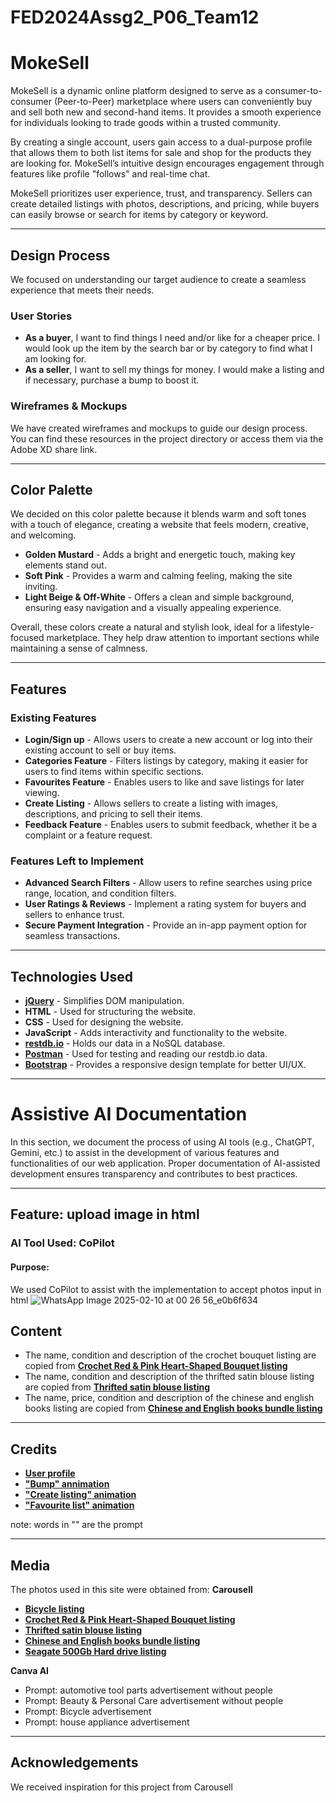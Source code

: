 # FED2024Assg2_P06_Team12

# MokeSell

MokeSell is a dynamic online platform designed to serve as a consumer-to-consumer (Peer-to-Peer) marketplace where users can conveniently buy and sell both new and second-hand items. It provides a smooth experience for individuals looking to trade goods within a trusted community.

By creating a single account, users gain access to a dual-purpose profile that allows them to both list items for sale and shop for the products they are looking for. MokeSell’s intuitive design encourages engagement through features like profile "follows" and real-time chat.

MokeSell prioritizes user experience, trust, and transparency. Sellers can create detailed listings with photos, descriptions, and pricing, while buyers can easily browse or search for items by category or keyword.

---

## Design Process

We focused on understanding our target audience to create a seamless experience that meets their needs.

### User Stories

- **As a buyer**, I want to find things I need and/or like for a cheaper price. I would look up the item by the search bar or by category to find what I am looking for.
- **As a seller**, I want to sell my things for money. I would make a listing and if necessary, purchase a bump to boost it.

### Wireframes & Mockups
We have created wireframes and mockups to guide our design process. You can find these resources in the project directory or access them via the Adobe XD share link.

---

## Color Palette

We decided on this color palette because it blends warm and soft tones with a touch of elegance, creating a website that feels modern, creative, and welcoming.

- **Golden Mustard** - Adds a bright and energetic touch, making key elements stand out.
- **Soft Pink** - Provides a warm and calming feeling, making the site inviting.
- **Light Beige & Off-White** - Offers a clean and simple background, ensuring easy navigation and a visually appealing experience.

Overall, these colors create a natural and stylish look, ideal for a lifestyle-focused marketplace. They help draw attention to important sections while maintaining a sense of calmness.

---

## Features

### Existing Features

- **Login/Sign up** - Allows users to create a new account or log into their existing account to sell or buy items.
- **Categories Feature** - Filters listings by category, making it easier for users to find items within specific sections.
- **Favourites Feature** - Enables users to like and save listings for later viewing.
- **Create Listing** - Allows sellers to create a listing with images, descriptions, and pricing to sell their items.
- **Feedback Feature** - Enables users to submit feedback, whether it be a complaint or a feature request.

### Features Left to Implement

- **Advanced Search Filters** - Allow users to refine searches using price range, location, and condition filters.
- **User Ratings & Reviews** - Implement a rating system for buyers and sellers to enhance trust.
- **Secure Payment Integration** - Provide an in-app payment option for seamless transactions.

---

## Technologies Used

- **[jQuery](https://jquery.com/)** - Simplifies DOM manipulation.
- **HTML** - Used for structuring the website.
- **CSS** - Used for designing the website.
- **JavaScript** - Adds interactivity and functionality to the website.
- **[restdb.io](https://restdb.io/)** - Holds our data in a NoSQL database.
- **[Postman](https://www.postman.com/)** - Used for testing and reading our restdb.io data.
- **[Bootstrap](https://getbootstrap.com/)** - Provides a responsive design template for better UI/UX.

---

# Assistive AI Documentation

In this section, we document the process of using AI tools (e.g., ChatGPT, Gemini, etc.) to assist in the development of various features and functionalities of our web application. Proper documentation of AI-assisted development ensures transparency and contributes to best practices.

---

## Feature: upload image in html

### AI Tool Used: **CoPilot**  
#### Purpose:  
We used CoPilot to assist with the implementation to accept photos input in html
![WhatsApp Image 2025-02-10 at 00 26 56_e0b6f634](https://github.com/user-attachments/assets/ad8f818e-bdc1-4f18-a751-6747a9b50c5a)



## Content
- The name, condition and description of the crochet bouquet listing are copied from **[Crochet Red & Pink Heart-Shaped Bouquet listing](https://www.carousell.sg/p/%E3%80%90valentine%E2%80%99s-day%E3%80%91crochet-red-pink-heart-shaped-flowers-bouquet-1344828258/?t-id=v_BfQA2Oa9_1736929626038&t-referrer_browse_type=seller&t-referrer_page_type=profile&t-referrer_request_id=rFwrCfyZ1H1eruQo&t-tap_index=1)**
- The name, condition and description of the thrifted satin blouse listing are copied from **[Thrifted satin blouse listing](https://www.carousell.sg/p/thrifted-satin-blouse-1335946114/?t-id=v_BfQA2Oa9_1736929626038&t-referrer_browse_type=search_results&t-referrer_page_type=search&t-referrer_request_id=H0gOfQMAKRnze8MI&t-referrer_search_query=satin%20blouse&t-referrer_search_query_source=ss_dropdown&t-referrer_sort_by=popular&t-tap_index=38)**
- The name, price, condition and description of the chinese and english books listing are copied from **[Chinese and English books bundle listing](https://www.carousell.sg/p/chinese-and-english-books-bundle-1350905503/?_branch_match_id=1336137529690192879&_branch_referrer=H4sIAAAAAAAAA8soKSkottLXT04syi8tTs3J0UssKNDLyczL1ndJcQ7Ot6zM8wpMsq8rSk1LLSrKzEuPTyrKLy9OLbJ1TUlPBQBEnbG0PgAAAA%3D%3D&utm_campaign=share-listing&utm_medium=sharing&utm_source=share-copy-link)**

---

## Credits
- **[User profile](https://bbbootstrap.com/snippets/bootstrap-sidebar-user-profile-62301382)**
- **["Bump" annimation](https://lottiefiles.com/free-animation/bulkbump-icon-150x150-6Tw6NuiRQb)**
- **["Create listing" animation](https://lottiefiles.com/free-animation/create-web-pxRCy73KkW)**
- **["Favourite list" animation](https://lottiefiles.com/free-animation/added-to-favourite-yiEN0NoQbO)**

note: words in "" are the prompt

---

## Media
The photos used in this site were obtained from:
**Carousell**
- **[Bicycle listing](https://www.carousell.sg/p/foldable-bicycle-1349529111/?t-id=v_BfQA2Oa9_1736929626038&t-referrer=category_homescreen&t-referrer_browse_type=trending&t-referrer_page_type=homepage&t-referrer_request_id=b8SU7cbPo3AZc6RY&t-referrer_source=homepage)**
- **[Crochet Red & Pink Heart-Shaped Bouquet listing](https://www.carousell.sg/p/%E3%80%90valentine%E2%80%99s-day%E3%80%91crochet-red-pink-heart-shaped-flowers-bouquet-1344828258/?t-id=v_BfQA2Oa9_1736929626038&t-referrer_browse_type=seller&t-referrer_page_type=profile&t-referrer_request_id=rFwrCfyZ1H1eruQo&t-tap_index=1)**
- **[Thrifted satin blouse listing](https://www.carousell.sg/p/thrifted-satin-blouse-1335946114/?t-id=v_BfQA2Oa9_1736929626038&t-referrer_browse_type=search_results&t-referrer_page_type=search&t-referrer_request_id=H0gOfQMAKRnze8MI&t-referrer_search_query=satin%20blouse&t-referrer_search_query_source=ss_dropdown&t-referrer_sort_by=popular&t-tap_index=38)**
- **[Chinese and English books bundle listing](https://www.carousell.sg/p/chinese-and-english-books-bundle-1350905503/?_branch_match_id=1336137529690192879&_branch_referrer=H4sIAAAAAAAAA8soKSkottLXT04syi8tTs3J0UssKNDLyczL1ndJcQ7Ot6zM8wpMsq8rSk1LLSrKzEuPTyrKLy9OLbJ1TUlPBQBEnbG0PgAAAA%3D%3D&utm_campaign=share-listing&utm_medium=sharing&utm_source=share-copy-link)**
- **[Seagate 500Gb Hard drive listing](https://www.carousell.sg/p/seagate-500gb-2-5-inch-hard-drive-1325720682/?t-id=v_BfQA2Oa9_1736929626038&t-referrer_browse_type=search_results&t-referrer_page_type=search&t-referrer_request_id=wt_0HUidI8tPYJDQ&t-referrer_search_query=Hard%20drive%20500gb&t-referrer_search_query_source=direct_search&t-referrer_sort_by=popular&t-tap_index=11)**

**Canva AI**
- Prompt: automotive tool parts advertisement without people
- Prompt: Beauty & Personal Care advertisement without people
- Prompt: Bicycle advertisement
- Prompt: house appliance advertisement

---

## Acknowledgements
We received inspiration for this project from Carousell
